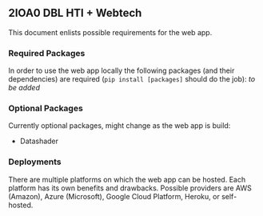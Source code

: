 ## 2IOA0 DBL HTI + Webtech
This document enlists possible requirements for the web app.

### Required Packages
In order to use the web app locally the following packages (and their dependencies) are required (```pip install [packages]``` should do the job):
_to be added_

### Optional Packages
Currently optional packages, might change as the web app is build:
- Datashader

### Deployments
There are multiple platforms on which the web app can be hosted. Each platform has its own benefits and drawbacks. Possible providers are AWS (Amazon), Azure (Microsoft), Google Cloud Platform, Heroku, or self-hosted.
